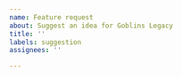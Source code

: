 ```yaml
---
name: Feature request
about: Suggest an idea for Goblins Legacy
title: ''
labels: suggestion
assignees: ''

---
```



